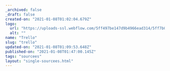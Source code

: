 ```yaml
---
_archived: false
_draft: false
created-on: "2021-01-08T01:02:04.679Z"
logo:
  url: "https://uploads-ssl.webflow.com/5ff497be147d9b4966ead314/5ff7b0df3e30b1344a9bee8b_endpoints_0021_Trello.jpg"
  alt: ""
name: "Trello"
slug: "trello"
updated-on: "2021-01-08T01:09:53.648Z"
published-on: "2021-01-08T01:47:00.145Z"
tags: "sourcees"
layout: "single-sourcees.html"
---
```



